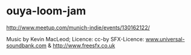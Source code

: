 ouya-loom-jam
=============

http://www.meetup.com/munich-indie/events/130162122/


Music by Kevin MacLeod; Licence: cc-by
SFX-Licence: www.universal-soundbank.com & http://www.freesfx.co.uk